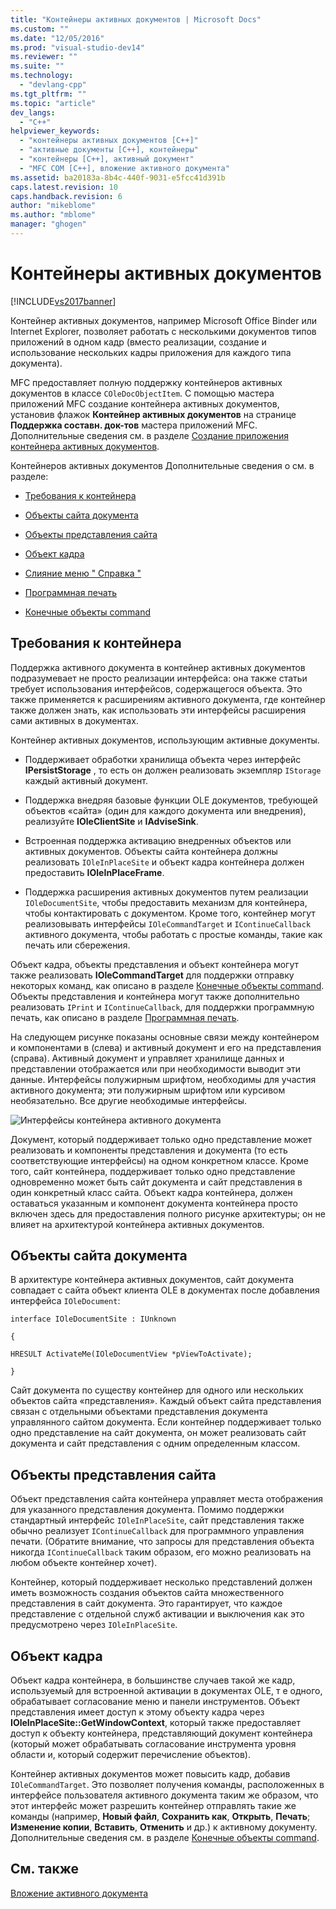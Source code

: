 ```yaml
---
title: "Контейнеры активных документов | Microsoft Docs"
ms.custom: ""
ms.date: "12/05/2016"
ms.prod: "visual-studio-dev14"
ms.reviewer: ""
ms.suite: ""
ms.technology: 
  - "devlang-cpp"
ms.tgt_pltfrm: ""
ms.topic: "article"
dev_langs: 
  - "C++"
helpviewer_keywords: 
  - "контейнеры активных документов [C++]"
  - "активные документы [C++], контейнеры"
  - "контейнеры [C++], активный документ"
  - "MFC COM [C++], вложение активного документа"
ms.assetid: ba20183a-8b4c-440f-9031-e5fcc41d391b
caps.latest.revision: 10
caps.handback.revision: 6
author: "mikeblome"
ms.author: "mblome"
manager: "ghogen"
---
```

# Контейнеры активных документов
[!INCLUDE[vs2017banner](../assembler/inline/includes/vs2017banner.md)]

Контейнер активных документов, например Microsoft Office Binder или Internet Explorer, позволяет работать с несколькими документов типов приложений в одном кадр \(вместо реализации, создание и использование нескольких кадры приложения для каждого типа документа\).  
  
 MFC предоставляет полную поддержку контейнеров активных документов в классе `COleDocObjectItem`.  С помощью мастера приложений MFC создание контейнера активных документов, установив флажок **Контейнер активных документов** на странице **Поддержка составн. док\-тов** мастера приложений MFC.  Дополнительные сведения см. в разделе [Создание приложения контейнера активных документов](../mfc/creating-an-active-document-container-application.md).  
  
 Контейнеров активных документов Дополнительные сведения о см. в разделе:  
  
-   [Требования к контейнера](#container_requirements)  
  
-   [Объекты сайта документа](#document_site_objects)  
  
-   [Объекты представления сайта](#view_site_objects)  
  
-   [Объект кадра](#frame_object)  
  
-   [Слияние меню " Справка "](../Topic/Help%20Menu%20Merging.md)  
  
-   [Программная печать](../mfc/programmatic-printing.md)  
  
-   [Конечные объекты command](../mfc/message-handling-and-command-targets.md)  
  
##  <a name="container_requirements"></a> Требования к контейнера  
 Поддержка активного документа в контейнер активных документов подразумевает не просто реализации интерфейса: она также статьи требует использования интерфейсов, содержащегося объекта.  Это также применяется к расширениям активного документа, где контейнер также должен знать, как использовать эти интерфейсы расширения сами активных в документах.  
  
 Контейнер активных документов, использующим активные документы.  
  
-   Поддерживает обработки хранилища объекта через интерфейс **IPersistStorage** , то есть он должен реализовать экземпляр `IStorage` каждый активный документ.  
  
-   Поддержка внедряя базовые функции OLE документов, требующей объектов «сайта» \(один для каждого документа или внедрения\), реализуйте **IOleClientSite**  и **IAdviseSink**.  
  
-   Встроенная поддержка активацию внедренных объектов или активных документов.  Объекты сайта контейнера должны реализовать `IOleInPlaceSite` и объект кадра контейнера должен предоставить **IOleInPlaceFrame**.  
  
-   Поддержка расширения активных документов путем реализации `IOleDocumentSite`, чтобы предоставить механизм для контейнера, чтобы контактировать с документом.  Кроме того, контейнер могут реализовывать интерфейсы `IOleCommandTarget` и `IContinueCallback` активного документа, чтобы работать с простые команды, такие как печать или сбережения.  
  
 Объект кадра, объекты представления и объект контейнера могут также реализовать **IOleCommandTarget**  для поддержки отправку некоторых команд, как описано в разделе [Конечные объекты command](../mfc/message-handling-and-command-targets.md).  Объекты представления и контейнера могут также дополнительно реализовать `IPrint` и `IContinueCallback`, для поддержки программную печать, как описано в разделе [Программная печать](../mfc/programmatic-printing.md).  
  
 На следующем рисунке показаны основные связи между контейнером и компонентами в \(слева\) и активный документ и его на представления \(справа\).  Активный документ и управляет хранилище данных и представлении отображается или при необходимости выводит эти данные.  Интерфейсы полужирным шрифтом, необходимы для участия активного документа; эти полужирным шрифтом или курсивом необязательно.  Все другие необходимые интерфейсы.  
  
 ![Интерфейсы контейнера активного документа](../mfc/media/vc37gj1.png "vc37gj1")  
  
 Документ, который поддерживает только одно представление может реализовать и компоненты представления и документа \(то есть соответствующие интерфейсы\) на одном конкретном классе.  Кроме того, сайт контейнера, поддерживает только одно представление одновременно может быть сайт документа и сайт представления в один конкретный класс сайта.  Объект кадра контейнера, должен оставаться указанным и компонент документа контейнера просто включен здесь для предоставления полного рисунке архитектуры; он не влияет на архитектурой контейнера активных документов.  
  
##  <a name="document_site_objects"></a> Объекты сайта документа  
 В архитектуре контейнера активных документов, сайт документа совпадает с сайта объект клиента OLE в документах после добавления интерфейса `IOleDocument`:  
  
 `interface IOleDocumentSite : IUnknown`  
  
 `{`  
  
 `HRESULT ActivateMe(IOleDocumentView *pViewToActivate);`  
  
 `}`  
  
 Сайт документа по существу контейнер для одного или нескольких объектов сайта «представления».  Каждый объект сайта представления связан с отдельными объектами представления документа управлянного сайтом документа.  Если контейнер поддерживает только одно представление на сайт документа, он может реализовать сайт документа и сайт представления с одним определенным классом.  
  
##  <a name="view_site_objects"></a> Объекты представления сайта  
 Объект представления сайта контейнера управляет места отображения для указанного представления документа.  Помимо поддержки стандартный интерфейс `IOleInPlaceSite`, сайт представления также обычно реализует `IContinueCallback` для программного управления печати. \(Обратите внимание, что запросы для представления объекта никогда `IContinueCallback` таким образом, его можно реализовать на любом объекте контейнер хочет\).  
  
 Контейнер, который поддерживает несколько представлений должен иметь возможность создания объектов сайта множественного представления в сайт документа.  Это гарантирует, что каждое представление с отдельной служб активации и выключения как это предусмотрено через `IOleInPlaceSite`.  
  
##  <a name="frame_object"></a> Объект кадра  
 Объект кадра контейнера, в большинстве случаев такой же кадр, используемый для встроенной активации в документах OLE, т е одного, обрабатывает согласование меню и панели инструментов.  Объект представления имеет доступ к этому объекту кадра через **IOleInPlaceSite::GetWindowContext**, который также предоставляет доступ к объекту контейнера, представляющий документ контейнера \(который может обрабатывать согласование инструмента уровня области и, который содержит перечисление объектов\).  
  
 Контейнер активных документов может повысить кадр, добавив `IOleCommandTarget`.  Это позволяет получения команды, расположенных в интерфейсе пользователя активного документа таким же образом, что этот интерфейс может разрешить контейнер отправлять такие же команды \(например, **Новый файл**, **Сохранить как**, **Открыть**, **Печать**; **Изменение копии**, **Вставить**, **Отменить** и др.\) к активному документу.  Дополнительные сведения см. в разделе [Конечные объекты command](../mfc/message-handling-and-command-targets.md).  
  
## См. также  
 [Вложение активного документа](../mfc/active-document-containment.md)